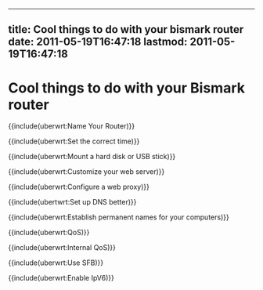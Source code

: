 
---
title: Cool things to do with your bismark router
date: 2011-05-19T16:47:18
lastmod: 2011-05-19T16:47:18
---
Cool things to do with your Bismark router
==========================================

{{include(uberwrt:Name Your Router)}}

{{include(uberwrt:Set the correct time)}}

{{include(uberwrt:Mount a hard disk or USB stick)}}

{{include(uberwrt:Customize your web server)}}

{{include(uberwrt:Configure a web proxy)}}

{{include(ubertwrt:Set up DNS better)}}

{{include(uberwrt:Establish permanent names for your computers)}}

{{include(uberwrt:QoS)}}

{{include(uberwrt:Internal QoS)}}

{{include(uberwrt:Use SFB)}}

{{include(uberwrt:Enable IpV6)}}
